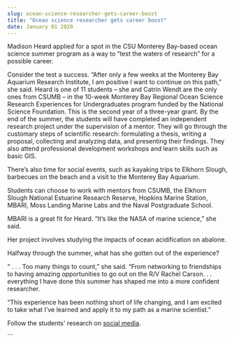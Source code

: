 ```yaml
---
slug: ocean-science-researcher-gets-career-boost
title: "Ocean science researcher gets career boost"
date: January 01 2020
---
```


 
<p>
  Madison Heard applied for a spot in the CSU Monterey Bay-based ocean science
  summer program as a way to “test the waters of research” for a possible
  career.
</p>
<p>
  Consider the test a success. “After only a few weeks at the Monterey Bay
  Aquarium Research Institute, I am positive I want to continue on this path,”
  she said. Heard is one of 11 students – she and Catrin Wendt are the only ones
  from CSUMB – in the 10&#45;week Monterey Bay Regional Ocean Science Research
  Experiences for Undergraduates program funded by the National Science
  Foundation. This is the second year of a three&#45;year grant. By the end of
  the summer, the students will have completed an independent research project
  under the supervision of a mentor. They will go through the customary steps of
  scientific research: formulating a thesis, writing a proposal, collecting and
  analyzing data, and presenting their findings. They also attend professional
  development workshops and learn skills such as basic GIS.
</p>
<p>
  There’s also time for social events, such as kayaking trips to Elkhorn Slough,
  barbecues on the beach and a visit to the Monterey Bay Aquarium.
</p>
<p>
  Students can choose to work with mentors from CSUMB, the Elkhorn Slough
  National Estuarine Research Reserve, Hopkins Marine Station, MBARI, Moss
  Landing Marine Labs and the Naval Postgraduate School.
</p>
<p>
  MBARI is a great fit for Heard. “It’s like the NASA of marine science,” she
  said.
</p>
<p>
  Her project involves studying the impacts of ocean acidification on abalone.
</p>
<p>Halfway through the summer, what has she gotten out of the experience?</p>
<p>
  “ . . . Too many things to count,” she said. “From networking to friendships
  to having amazing opportunities to go out on the R/V Rachel Carson. . .
  everything I have done this summer has shaped me into a more confident
  researcher.
</p>
<p>
  “This experience has been nothing short of life changing, and I am excited to
  take what I’ve learned and apply it to my path as a marine scientist.”
</p>
<p>
  Follow the students' research on
  <a href="https://storify.com/funnyfishes">social media</a>.
</p>
```
